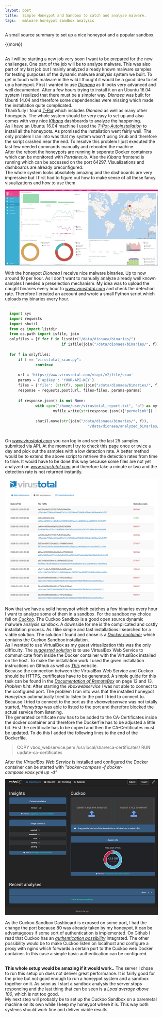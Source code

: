 ```yaml
---
layout: post
title:  Simple Honeypot and Sandbox to catch and analyse malware.
tags:   malware honeypot sandbox analysis
---
```


A small source summary to set up a nice honeypot and a popular sandbox.

{{more}}

<br/>As I will be starting a new job very soon I want to be prepared for the new challenges. One part of the job will be to analyze malware. This was also part of my last job but I mainly analyzed already known malware samples for testing purposes of the dynamic malware analysis system we built.
To get in touch with malware in the wild I thought it would be a good idea to set up a honeypot. First I wanted to use [_Dionaea_](https://dionaea.readthedocs.io/en/latest/) as it looks very advanced and well documented. After a few hours trying to install it on an Ubuntu 16.04 system I realized that there must be a simpler way. _Dionaea_ was built for Ubunti 14.04 and therefore some dependencies were missing which made the installation quite complicated. <br>Thankfully I found [_T-Pot_](http://dtag-dev-sec.github.io/mediator/feature/2015/03/17/concept.html) which includes _Dionaea_ as well as many other honeypots. The whole system should be very easy to set up and also comes with very nice [_Kibana_](https://www.elastic.co/products/kibana) dashboards to analyze the happening.<br>
As I have an Ubuntu 16.04 machine I used the [_T-Pot-Autoinstallation_](https://github.com/dtag-dev-sec/t-pot-autoinstall) to install all the honeypots. As promised the installation went fairly well. The only problem I ran into was that my system wasn't using Grub and therefore the script crashed near the end. To resolve this problem I just executed the last few needed commands manually and rebooted the machine.<br>
After the reboot the honeypots are running in seperate Docker containers which can be monitored with _Portainer.io_. Also the _Kibana_ frontend is running which can be accessed on the port 64297. Visualizations and dashboards are already preconfigured.
<br/>The whole system looks absolutely amazing and the dashboards are very impressive but I first had to figure out how to make sense of all these fancy visualizations and how to use them.

![T-Pot Dashboard](/assets/images/honeypot/dashboard.png)

With the honeypot _Dionaea_ I receive nice malware binaries. Up to now around 10 per hour. As I don't want to manually analyze already well known samples I needed a preselection mechanism. My idea was to upload the caught binaries every hour to _www.virustotal.com_ and check the detection rate. Therefore I created an account  and wrote a small Python script which uploads my binaries every hour.<br/><br/>

```python
  import sys
  import requests
  import shutil
  from os import listdir
  from os.path import isfile, join
  onlyfiles = [f for f in listdir("/data/dionaea/binaries/")
                          if isfile(join("/data/dionaea/binaries/", f))]

  for f in onlyfiles:
      if f == "virustotal_scan.py":
              continue

      url = 'https://www.virustotal.com/vtapi/v2/file/scan'
      params = {'apikey': 'YOUR-API-KEY'}
      files = {'file': (str(f), open(join("/data/dionaea/binaries/", f), 'rb'))}
      response = requests.post(url, files=files, params=params)

      if response.json() is not None:
              with open("/home/user/virustotal_report.txt", "a") as myfile:
                      myfile.write(str(response.json()["permalink"]) + "\n")

              shutil.move(str(join("/data/dionaea/binaries/", f)),
                                      "/data/dionaea/analyzed_binaries/" + str(f))
```

<br/>On _www.virustotal.com_ you can log in and see the last 25 samples submitted via API. At the moment I try to check this page once or twice a day and pick out the samples with a low detection rate. A better method would be to extend the above script to retrieve the detection rates from time to time. It would have to be done this way because some files are not yet analyzed on _www.virustotal.com_ and therefore take a minute or two and the detection rate is not returned instantly.

![T-Pot Dashboard](/assets/images/honeypot/virustotal.png)

Now that we have a solid honeypot which catches a few binaries every hour I want to analyze some of them in a sandbox. For the sandbox my choice fell on [_Cuckoo_](https://cuckoosandbox.org/). The Cuckoo Sandbox is a good open source dynamic malware analysis sandbox. A downside for me is the complicated and costly installation process. As I like simple and fast installations I searched for a viable solution. The solution I found and chose is a [_Docker container_](https://github.com/blacktop/docker-cuckoo) which contains the Cuckoo Sandbox installation.<br>
As I wanted to use VirtualBox as my guest virtualization this was the only difficulty. The [_suggested solution_](https://github.com/blacktop/docker-cuckoo/blob/master/docs/virtualbox.md) is to use VirtualBox Web Service to communicate from inside the Docker container with the VirtualBox installed on the host. To make the installation work I used the given installation instructions on Github as well as [_This_](http://xmodulo.com/how-to-manage-virtualbox-vms-on-remote-headless-server.html) website.<br>
Because the connection between the VirtualBox Web Service and Cuckoo should be HTTPS, certificates have to be generated. A simple guide for this task can be found in the  [_Documentation of RemoteBox_](www.balgau.net/files/2015-01/remotebox.pdf) on page 12 and 13.<br>
_Problem hint_: After starting the _vboxwebservice_ I was not able to connect to the configured port. The problem I ran into was that the installed honeypot _Honeytrap_ automatically tried to listen to the port I tried to connect to. Because I tried to connect to the port as the _vboxwebservice_ was not totally started, _Honeytrap_ was able to listed to the port and therefore blocked the actual service from listening.<br>
The generated certificate now has to be added to the CA-Certificates inside the docker container and therefore the Dockerfile has to be adjusted a little bit. First the certificate has to be copied and then the CA-Certificates must be updated. To do this I added the following lines to the end of the Dockerfile.

> COPY vbox_webservice.pem /usr/local/share/ca-certificates/
> RUN update-ca-certificates

After the _VirtualBox Web Service_ is installed and configured the Docker container can be started with _"docker-compose -f docker-compose.vbox.yml up -d"_<br>


 ![Cuckoo Dashboard](/assets/images/honeypot/cuckoo.png)

 As the Cuckoo Sandbox Dashboard is exposed on some port, I had the change the port because 80 was already taken by my honeypot, it can be advantageous if some sort of authentication is implemented. On Github I read that Cuckoo has an [_authentication possibility_](https://github.com/spender-sandbox/cuckoo-modified/issues/473) integrated. The other possibility would be to make Cuckoo listen on localhost and configure a proxy with nginx which forwards a certain port to the Cuckoo web Docker container. In this case a simple basic authentication can be configured.<br/><br/>

 **This whole setup would be amazing if it would work..**
 The server I chose to run this setup on does not deliver great performance. It is fairly good for the price but not good enough to run a honeypot system and a sandbox together on it. As soon as I start a sandbox analysis the server stops responding and the last thing that can be seen is a _Load average above 100_, which is not too good.<br>
 My next step will probably be to set up the Cuckoo Sandbox on a baremetal machine on its own while I keep my honeypot where it is. This way both systems should work fine and deliver viable results.

